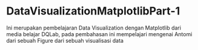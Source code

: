 # DataVisualizationMatplotlibPart-1
Ini merupakan pembelajaran Data Visualization dengan Matplotlib dari media belajar DQLab, pada pembahasan ini mempelajari mengenai Antomi dari sebuah Figure dari sebuah visualisasi data
